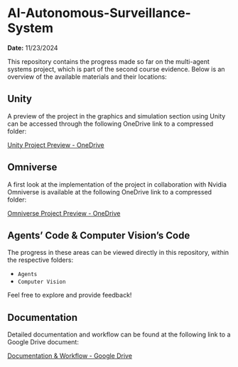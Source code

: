 # AI-Autonomous-Surveillance-System

**Date:** 11/23/2024

This repository contains the progress made so far on the multi-agent systems project, which is part of the second course evidence. Below is an overview of the available materials and their locations:

## Unity
A preview of the project in the graphics and simulation section using Unity can be accessed through the following OneDrive link to a compressed folder:

[Unity Project Preview - OneDrive](https://tecmx-my.sharepoint.com/:u:/g/personal/a01637405_tec_mx/EYM0AAal919Oou-auaHc_5gB4rXpkf3mjAO46vPfBtEdyw?e=87H8Qu)

## Omniverse
A first look at the implementation of the project in collaboration with Nvidia Omniverse is available at the following OneDrive link to a compressed folder:

[Omniverse Project Preview - OneDrive](https://tecmx-my.sharepoint.com/:u:/g/personal/a01068505_tec_mx/EeCkjnGrlytJhm7z5zn7U7wBMsA5pjX_fyZUAW6pdd4-hw?e=iuQkb9)

## Agents’ Code & Computer Vision’s Code
The progress in these areas can be viewed directly in this repository, within the respective folders:

- `Agents`
- `Computer Vision`

Feel free to explore and provide feedback!

## Documentation
Detailed documentation and workflow can be found at the following link to a Google Drive document:

[Documentation & Workflow - Google Drive](https://docs.google.com/document/d/1CG0gDy-nMS0_nWzAFrbZyQxMkf7I-CueW6UiskvcWE8/edit?usp=sharing)
